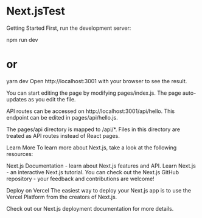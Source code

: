 # Next.jsTest
Getting Started
First, run the development server:

npm run dev
# or
yarn dev
Open http://localhost:3001 with your browser to see the result.

You can start editing the page by modifying pages/index.js. The page auto-updates as you edit the file.

API routes can be accessed on http://localhost:3001/api/hello. This endpoint can be edited in pages/api/hello.js.

The pages/api directory is mapped to /api/*. Files in this directory are treated as API routes instead of React pages.

Learn More
To learn more about Next.js, take a look at the following resources:

Next.js Documentation - learn about Next.js features and API.
Learn Next.js - an interactive Next.js tutorial.
You can check out the Next.js GitHub repository - your feedback and contributions are welcome!

Deploy on Vercel
The easiest way to deploy your Next.js app is to use the Vercel Platform from the creators of Next.js.

Check out our Next.js deployment documentation for more details.
